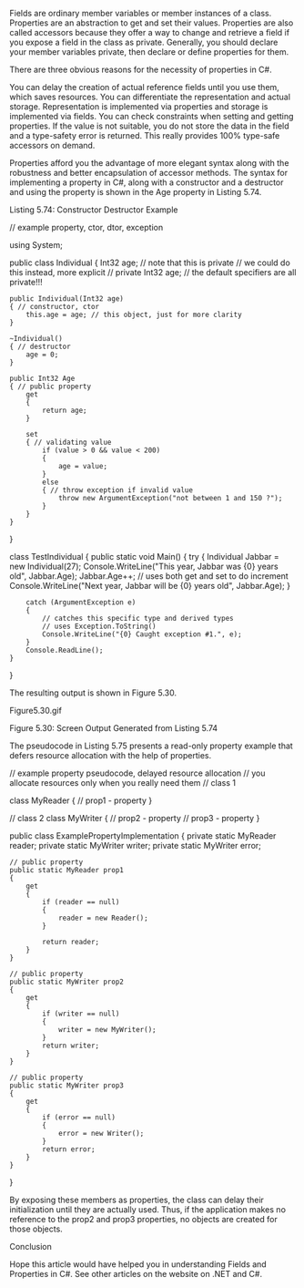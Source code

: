 Fields are ordinary member variables or member instances of a class. Properties are an abstraction to get and set their values. Properties are also called accessors because they offer a way to change and retrieve a field if you expose a field in the class as private. Generally, you should declare your member variables private, then declare or define properties for them.

There are three obvious reasons for the necessity of properties in C#.

You can delay the creation of actual reference fields until you use them, which saves resources. You can differentiate the representation and actual storage. Representation is implemented via properties and storage is implemented via fields. You can check constraints when setting and getting properties. If the value is not suitable, you do not store the data in the field and a type-safety error is returned. This really provides 100% type-safe accessors on demand.

Properties afford you the advantage of more elegant syntax along with the robustness and better encapsulation of accessor methods. The syntax for implementing a property in C#, along with a constructor and a destructor and using the property is shown in the Age property in Listing 5.74.

Listing 5.74: Constructor Destructor Example

// example property, ctor, dtor, exception

using System;

public class Individual
{
    Int32 age; // note that this is private
    // we could do this instead, more explicit
    // private Int32 age;
    // the default specifiers are all private!!!

    public Individual(Int32 age)
    { // constructor, ctor
        this.age = age; // this object, just for more clarity
    }

    ~Individual()
    { // destructor
        age = 0;
    }

    public Int32 Age
    { // public property
        get
        {
            return age;
        }

        set
        { // validating value
            if (value > 0 && value < 200)
            {
                age = value;
            }
            else
            { // throw exception if invalid value
                throw new ArgumentException("not between 1 and 150 ?");
            }
        }
    }
}

class TestIndividual
{
    public static void Main()
    {
        try
        {
            Individual Jabbar = new Individual(27);
            Console.WriteLine("This year, Jabbar was {0} years old", Jabbar.Age);
            Jabbar.Age++; // uses both get and set to do increment
            Console.WriteLine("Next year, Jabbar will be {0} years old", Jabbar.Age);
        }

        catch (ArgumentException e)
        {
            // catches this specific type and derived types
            // uses Exception.ToString()
            Console.WriteLine("{0} Caught exception #1.", e);
        }
        Console.ReadLine();
    }
}

The resulting output is shown in Figure 5.30.

Figure5.30.gif

Figure 5.30: Screen Output Generated from Listing 5.74

The pseudocode in Listing 5.75 presents a read-only property example that defers resource allocation with the help of properties.

// example property pseudocode, delayed resource allocation
// you allocate resources only when you really need them
// class 1

class MyReader
{
    // prop1 - property
}

// class 2
class MyWriter
{
    // prop2 - property
    // prop3 - property
}

public class ExamplePropertyImplementation
{
    private static MyReader reader;
    private static MyWriter writer;
    private static MyWriter error;

    // public property
    public static MyReader prop1
    {
        get
        {
            if (reader == null)
            {
                reader = new Reader();
            }

            return reader;
        }
    }

    // public property
    public static MyWriter prop2
    {
        get
        {
            if (writer == null)
            {
                writer = new MyWriter();
            }
            return writer;
        }
    }

    // public property
    public static MyWriter prop3
    {
        get
        {
            if (error == null)
            {
                error = new Writer();
            }
            return error;
        }
    }
}

By exposing these members as properties, the class can delay their initialization until they are actually used. Thus, if the application makes no reference to the prop2 and prop3 properties, no objects are created for those objects.

Conclusion

Hope this article would have helped you in understanding Fields and Properties in C#. See other articles on the website on .NET and C#.